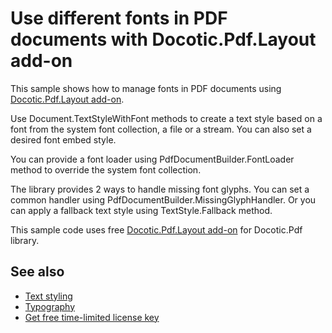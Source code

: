 # Use different fonts in PDF documents with Docotic.Pdf.Layout add-on
This sample shows how to manage fonts in PDF documents using [Docotic.Pdf.Layout add-on](https://www.nuget.org/packages/BitMiracle.Docotic.Pdf.Layout/).

Use Document.TextStyleWithFont methods to create a text style based on a font from the system font collection,
a file or a stream. You can also set a desired font embed style.

You can provide a font loader using PdfDocumentBuilder.FontLoader method to override the system font collection.

The library provides 2 ways to handle missing font glyphs. You can set a common handler using PdfDocumentBuilder.MissingGlyphHandler.
Or you can apply a fallback text style using TextStyle.Fallback method.

This sample code uses free [Docotic.Pdf.Layout add-on](https://www.nuget.org/packages/BitMiracle.Docotic.Pdf.Layout/) for Docotic.Pdf library.

## See also
* [Text styling](/Samples/Layout/TextStyling)
* [Typography](/Samples/Layout/Typography)
* [Get free time-limited license key](https://bitmiracle.com/pdf-library/download-pdf-library.aspx)